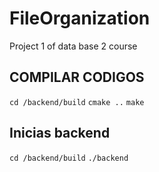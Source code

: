 # FileOrganization
Project 1 of data base 2 course


## COMPILAR CODIGOS
`cd /backend/build`
`cmake ..`
`make` 

## Inicias backend
`cd /backend/build`
`./backend`
